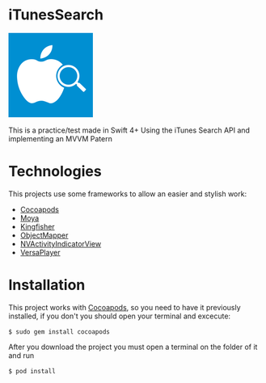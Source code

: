 # iTunesSearch
![alt text](https://raw.githubusercontent.com/RnyG/iTunesSearch/master/iTunesSearch/Assets.xcassets/AppIcon.appiconset/Icon-App-83.5x83.5@2x.png)

This is a practice/test made in Swift 4+ Using the iTunes Search API and implementing an MVVM Patern

# Technologies

This projects use some frameworks to allow an easier and stylish work: 

* [Cocoapods](https://cocoapods.org/)
* [Moya](https://github.com/Moya/Moya)
* [Kingfisher](https://github.com/onevcat/Kingfisher)
* [ObjectMapper](https://github.com/tristanhimmelman/ObjectMapper)
* [NVActivityIndicatorView](https://github.com/ninjaprox/NVActivityIndicatorView)
* [VersaPlayer](https://github.com/josejuanqm/VersaPlayer)

# Installation

This project works with [Cocoapods](https://cocoapods.org/), so you need to have it previously installed, if you don't you should open your terminal and excecute:
```
$ sudo gem install cocoapods
```

After you download the project you must open a terminal on the folder of it and run 
```
$ pod install
```

